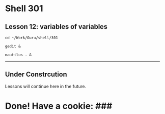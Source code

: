 # Shell 301
## Lesson 12: variables of variables

`cd ~/Work/Guru/shell/301`

`gedit &`

`nautilus . &`
___

## Under Constrcution
Lessons will continue here in the future.

# Done! Have a cookie: ### #
